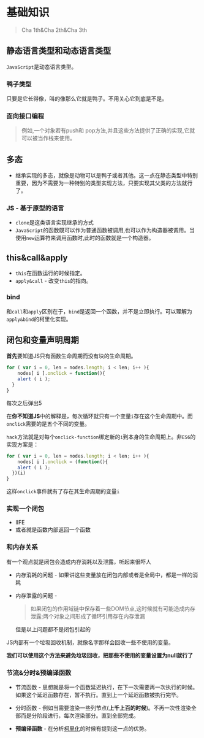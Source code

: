 # 基础知识
> Cha 1th&Cha 2th&Cha 3th

## 静态语言类型和动态语言类型

`JavaScript`是动态语言类型。

### 鸭子类型

只要是它长得像，叫的像那么它就是鸭子。不用关心它到底是不是。

### 面向接口编程

> 例如,一个对象若有push和 pop方法,并且这些方法提供了正确的实现,它就可以被当作栈来使用。

## 多态

* 继承实现的多态，就像是动物可以是鸭子或者其他。这一点在静态类型中特别重要，因为不需要为一种特别的类型实现方法，只要实现其父类的方法就行了。

### JS - 基于原型的语言

* `clone`是这类语言实现继承的方式
* `JavaScript`的函数既可以作为普通函数被调用,也可以作为构造器被调用。当使用`new`运算符来调用函数时,此时的函数就是一个构造器。

## this&call&apply

* `this`在函数运行的时候指定。
* `apply&call` - 改变`this`的指向。

### bind

和`call`和`apply`区别在于，`bind`是返回一个函数，并不是立即执行。可以理解为`apply&bind`的柯里化实现。

## 闭包和变量声明周期

**首先**要知道JS只有函数生命周期而没有块的生命周期。

```javascript
for ( var i = 0, len = nodes.length; i < len; i++ ){
    nodes[ i ].onclick = function(){
    alert ( i );
  }
}
```

每次之后弹出5

在**你不知道JS**中的解释是，每次循环就只有一个变量`i`存在这个生命周期中。而`onclick`需要的是五个不同的变量。

`hack`方法就是对每个`onclick-function`绑定新的`i`到本身的生命周期上。非`ES6`的实现方案是：

```javascript
for ( var i = 0, len = nodes.length; i < len; i++ ){
    nodes[ i ].onclick = (function(){
    alert ( i );
  })(i)
}
```

这样`onclick`事件就有了存在其生命周期的变量`i`

### 实现一个闭包

* IIFE
* 或者就是函数内部返回一个函数

### 和内存关系

有一个观点就是闭包会造成内存消耗以及泄露，听起来很吓人

* 内存消耗的问题 - 如果讲这些变量放在闭包内部或者是全局中，都是一样的消耗
* 内存泄露的问题 - 
  > 如果闭包的作用域链中保存着一些DOM节点,这时候就有可能造成内存泄露;两个对象之间形成了循环引用存在内存泄漏

  但是以上问题都不是闭包引起的

JS内部有一个垃圾回收机制，就像名字那样会回收一些不使用的变量。

**我们可以使用这个方法来避免垃圾回收，把那些不使用的变量设置为null就行了**

### 节流&分时&预编译函数

* 节流函数 - 思想就是将一个函数延迟执行，在下一次需要再一次执行的时候。如果这个延迟函数存在，暂不执行。直到上一个延迟函数被执行完毕。

* 分时函数 - 例如当需要渲染一些列节点(**上千上百的时候**)。不再一次性渲染全部而是分阶段进行，每次渲染部分。直到全部完成。

* **预编译函数** - 在分析[柯里化](https://github.com/JiangWeixian/JS-Tips/blob/master/Grammar/JS-%E9%97%AD%E5%8C%85-%E6%9F%AF%E9%87%8C%E5%8C%96.md)的时候有提到这一点的优势。

